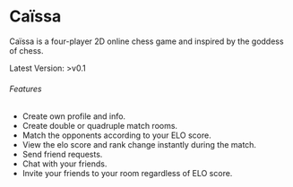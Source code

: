 # Caïssa
Caïssa is a four-player 2D online chess game and inspired by the goddess of chess.

Latest Version: >v0.1

###### Features
  - Create own profile and info.
  - Create double or quadruple match rooms.
  - Match the opponents according to your ELO score.
  - View the elo score and rank change instantly during the match.
  - Send friend requests.
  - Chat with your friends.
  - Invite your friends to your room regardless of ELO score.
